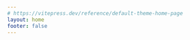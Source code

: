 ```yaml
---
# https://vitepress.dev/reference/default-theme-home-page
layout: home
footer: false
---
```


<script setup lang="ts" >
import Chat from './.vitepress/compnents/Chat/index.vue'
</script>

<Chat style="--lv: 10;" data-fade/>
